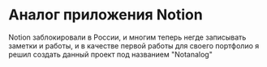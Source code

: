 # Аналог приложения Notion
Notion заблокировали в России, и многим теперь негде записывать заметки и работы, и в качестве первой работы для своего портфолио я решил создать данный проект под названием "Notanalog"